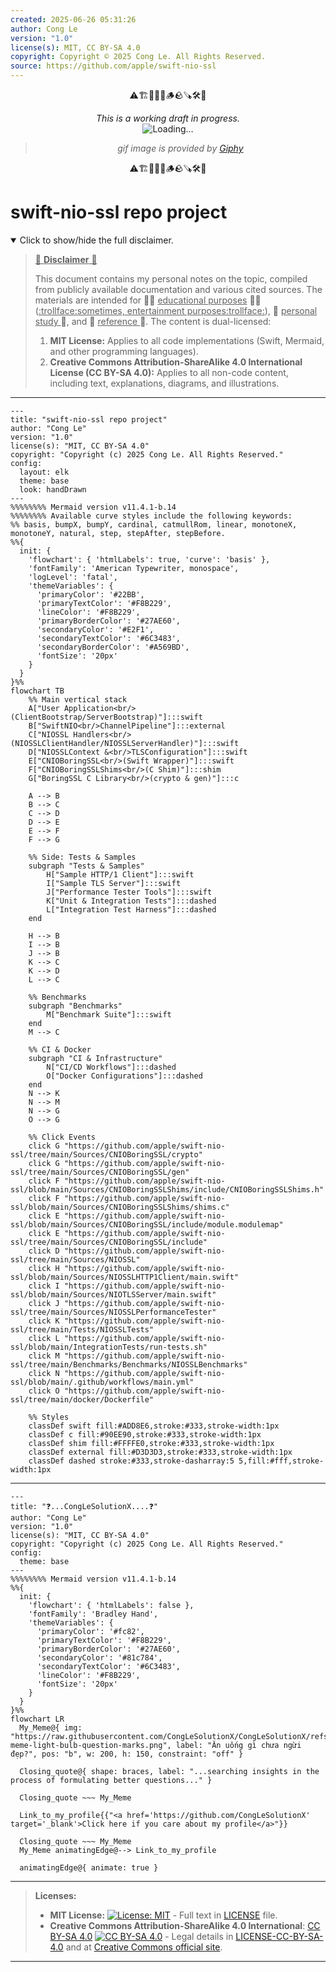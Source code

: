 ```yaml
---
created: 2025-06-26 05:31:26
author: Cong Le
version: "1.0"
license(s): MIT, CC BY-SA 4.0
copyright: Copyright © 2025 Cong Le. All Rights Reserved.
source: https://github.com/apple/swift-nio-ssl
---
```


<div align="center">
  <p>⚠️🏗️🚧🦺🧱🪵🪨🪚🛠️👷</p>
  <i>This is a working draft in progress.</i>
  <br/>
  <img alt="Loading…" src="https://media0.giphy.com/media/v1.Y2lkPTc5MGI3NjExc3FwZDdnaXl4ZGZyaDYwMmx1ZDdtMmF6YnBmaXNwNHVyMnVvYTFkOSZlcD12MV9pbnRlcm5hbF9naWZfYnlfaWQmY3Q9Zw/vc0vReKfhmsYSzS9ua/giphy.gif"/>
  <br/>
  <blockquote>
	  <i>gif image is provided by <a href="https://giphy.com">Giphy</a></i>
  </blockquote>
  <p>⚠️🏗️🚧🦺🧱🪵🪨🪚🛠️👷</p>

</div>


# swift-nio-ssl repo project
<details open>
<summary>Click to show/hide the full disclaimer.</summary>
   
> <ins>📢 **Disclaimer** 🚨</ins>
>
> This document contains my personal notes on the topic,
> compiled from publicly available documentation and various cited sources.
> The materials are intended for 👨‍🎓 <ins>educational purposes</ins> 👨‍🎓 (<ins>:trollface:sometimes, entertainment purposes:trollface:</ins>), 📖 <ins> personal study </ins> 📖, and 🔖 <ins> reference </ins> 🔖.
> The content is dual-licensed:
> 1. **MIT License:** Applies to all code implementations (Swift, Mermaid, and other programming languages).
> 2. **Creative Commons Attribution-ShareAlike 4.0 International License (CC BY-SA 4.0):** Applies to all non-code content, including text, explanations, diagrams, and illustrations.

</details>


---

```mermaid
---
title: "swift-nio-ssl repo project"
author: "Cong Le"
version: "1.0"
license(s): "MIT, CC BY-SA 4.0"
copyright: "Copyright (c) 2025 Cong Le. All Rights Reserved."
config:
  layout: elk
  theme: base
  look: handDrawn
---
%%%%%%%% Mermaid version v11.4.1-b.14
%%%%%%%% Available curve styles include the following keywords:
%% basis, bumpX, bumpY, cardinal, catmullRom, linear, monotoneX, monotoneY, natural, step, stepAfter, stepBefore.
%%{
  init: {
    'flowchart': { 'htmlLabels': true, 'curve': 'basis' },
    'fontFamily': 'American Typewriter, monospace',
    'logLevel': 'fatal',
    'themeVariables': {
      'primaryColor': '#22BB',
      'primaryTextColor': '#F8B229',
      'lineColor': '#F8B229',
      'primaryBorderColor': '#27AE60',
      'secondaryColor': '#E2F1',
      'secondaryTextColor': '#6C3483',
      'secondaryBorderColor': '#A569BD',
      'fontSize': '20px'
    }
  }
}%%
flowchart TB
    %% Main vertical stack
    A["User Application<br/>(ClientBootstrap/ServerBootstrap)"]:::swift
    B["SwiftNIO<br/>ChannelPipeline"]:::external
    C["NIOSSL Handlers<br/>(NIOSSLClientHandler/NIOSSLServerHandler)"]:::swift
    D["NIOSSLContext &<br/>TLSConfiguration"]:::swift
    E["CNIOBoringSSL<br/>(Swift Wrapper)"]:::swift
    F["CNIOBoringSSLShims<br/>(C Shim)"]:::shim
    G["BoringSSL C Library<br/>(crypto & gen)"]:::c

    A --> B
    B --> C
    C --> D
    D --> E
    E --> F
    F --> G

    %% Side: Tests & Samples
    subgraph "Tests & Samples"
        H["Sample HTTP/1 Client"]:::swift
        I["Sample TLS Server"]:::swift
        J["Performance Tester Tools"]:::swift
        K["Unit & Integration Tests"]:::dashed
        L["Integration Test Harness"]:::dashed
    end

    H --> B
    I --> B
    J --> B
    K --> C
    K --> D
    L --> C

    %% Benchmarks
    subgraph "Benchmarks"
        M["Benchmark Suite"]:::swift
    end
    M --> C

    %% CI & Docker
    subgraph "CI & Infrastructure"
        N["CI/CD Workflows"]:::dashed
        O["Docker Configurations"]:::dashed
    end
    N --> K
    N --> M
    N --> G
    O --> G

    %% Click Events
    click G "https://github.com/apple/swift-nio-ssl/tree/main/Sources/CNIOBoringSSL/crypto"
    click G "https://github.com/apple/swift-nio-ssl/tree/main/Sources/CNIOBoringSSL/gen"
    click F "https://github.com/apple/swift-nio-ssl/blob/main/Sources/CNIOBoringSSLShims/include/CNIOBoringSSLShims.h"
    click F "https://github.com/apple/swift-nio-ssl/blob/main/Sources/CNIOBoringSSLShims/shims.c"
    click E "https://github.com/apple/swift-nio-ssl/blob/main/Sources/CNIOBoringSSL/include/module.modulemap"
    click E "https://github.com/apple/swift-nio-ssl/tree/main/Sources/CNIOBoringSSL/include"
    click D "https://github.com/apple/swift-nio-ssl/tree/main/Sources/NIOSSL"
    click H "https://github.com/apple/swift-nio-ssl/blob/main/Sources/NIOSSLHTTP1Client/main.swift"
    click I "https://github.com/apple/swift-nio-ssl/blob/main/Sources/NIOTLSServer/main.swift"
    click J "https://github.com/apple/swift-nio-ssl/tree/main/Sources/NIOSSLPerformanceTester"
    click K "https://github.com/apple/swift-nio-ssl/tree/main/Tests/NIOSSLTests"
    click L "https://github.com/apple/swift-nio-ssl/blob/main/IntegrationTests/run-tests.sh"
    click M "https://github.com/apple/swift-nio-ssl/tree/main/Benchmarks/Benchmarks/NIOSSLBenchmarks"
    click N "https://github.com/apple/swift-nio-ssl/blob/main/.github/workflows/main.yml"
    click O "https://github.com/apple/swift-nio-ssl/tree/main/docker/Dockerfile"

    %% Styles
    classDef swift fill:#ADD8E6,stroke:#333,stroke-width:1px
    classDef c fill:#90EE90,stroke:#333,stroke-width:1px
    classDef shim fill:#FFFFE0,stroke:#333,stroke-width:1px
    classDef external fill:#D3D3D3,stroke:#333,stroke-width:1px
    classDef dashed stroke:#333,stroke-dasharray:5 5,fill:#fff,stroke-width:1px
```

----

```mermaid
---
title: "❓...CongLeSolutionX....❓"
author: "Cong Le"
version: "1.0"
license(s): "MIT, CC BY-SA 4.0"
copyright: "Copyright (c) 2025 Cong Le. All Rights Reserved."
config:
  theme: base
---
%%%%%%%% Mermaid version v11.4.1-b.14
%%{
  init: {
    'flowchart': { 'htmlLabels': false },
    'fontFamily': 'Bradley Hand',
    'themeVariables': {
      'primaryColor': '#fc82',
      'primaryTextColor': '#F8B229',
      'primaryBorderColor': '#27AE60',
      'secondaryColor': '#81c784',
      'secondaryTextColor': '#6C3483',
      'lineColor': '#F8B229',
      'fontSize': '20px'
    }
  }
}%%
flowchart LR
  My_Meme@{ img: "https://raw.githubusercontent.com/CongLeSolutionX/CongLeSolutionX/refs/heads/main/assets/images/My-meme-light-bulb-question-marks.png", label: "Ăn uống gì chưa ngừi đẹp?", pos: "b", w: 200, h: 150, constraint: "off" }

  Closing_quote@{ shape: braces, label: "...searching insights in the process of formulating better questions..." }

  Closing_quote ~~~ My_Meme
    
  Link_to_my_profile{{"<a href='https://github.com/CongLeSolutionX' target='_blank'>Click here if you care about my profile</a>"}}

  Closing_quote ~~~ My_Meme
  My_Meme animatingEdge@--> Link_to_my_profile
  
  animatingEdge@{ animate: true }

```

---
>**Licenses:**
>
>- **MIT License:**  [![License: MIT](https://img.shields.io/badge/License-MIT-yellow.svg)](LICENSE) - Full text in [LICENSE](LICENSE) file.
>- **Creative Commons Attribution-ShareAlike 4.0 International**: [CC BY-SA 4.0](https://creativecommons.org/licenses/by-sa/4.0/) [![CC BY-SA 4.0](https://licensebuttons.net/l/by-sa/4.0/88x31.png)](https://creativecommons.org/licenses/by-sa/4.0/) - Legal details in [LICENSE-CC-BY-SA-4.0](THE_PAST/LICENSE-CC-BY-SA-4.0) and at [Creative Commons official site](https://creativecommons.org/licenses/by-sa/4.0/).
>
---
